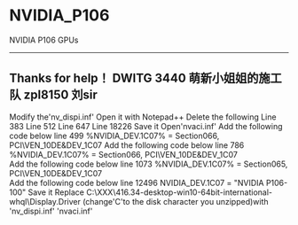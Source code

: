 # NVIDIA_P106
NVIDIA P106 GPUs


----------------------------------------
Thanks for help！
DWITG
3440
萌新小姐姐的施工队
zpl8150
刘sir
----------------------------------------


Modify the'nv_dispi.inf'
Open it with Notepad++
Delete the following
Line 383
Line 512
Line 647
Line 18226
Save it
Open'nvaci.inf'
Add the following code below line 499
%NVIDIA_DEV.1C07%           = Section066, PCI\VEN_10DE&DEV_1C07 
Add the following code below line 786
%NVIDIA_DEV.1C07%           = Section066, PCI\VEN_10DE&DEV_1C07  
Add the following code below line 1073
%NVIDIA_DEV.1C07%           = Section065, PCI\VEN_10DE&DEV_1C07  
Add the following code below line 12496
NVIDIA_DEV.1C07 = "NVIDIA P106-100"
Save it
Replace C:\XXX\416.34-desktop-win10-64bit-international-whql\Display.Driver (change'C'to the disk character you unzipped)with 'nv_dispi.inf' 'nvaci.inf'
